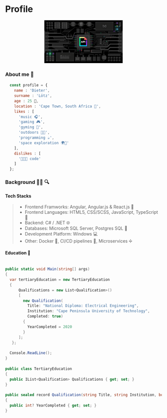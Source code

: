 # Profile

<div align="center">
  <img src="./assets/signals.gif" align="centre" width="50%" height="50%"/>
</div>

### About me :memo:

```js
  const profile = {
    name : 'Dieter',
    surname : 'Lötz',
    age : 25 💫,
    location : 'Cape Town, South Africa 📌',
    likes : [
      'music 🎧',
      'gaming 🎮', 
      'gyming 💪',
      'outdoors 🌳🌊',
      'programming ☕',
      'space exploration 🌍📡'
    ],
    dislikes : [
      '🐑🐑🐑 code'
    ]    
  };
```

### Background :man_technologist: :mag:

#### Tech Stacks

> - Frontend Framworks: Angular, Angular.js & React.js :rocket:
> - Frontend Languages: HTML5, CSS/SCSS, JavaScript, TypeScript 📜
> - Backend: C# / .NET :globe_with_meridians:
> - Databases: Microsoft SQL Server, Postgres SQL :elephant:
> - Development Platform: Windows :computer:
> - Other: Docker :whale:, CI/CD pipelines 🧪, Microservices ➗

#### Education :open_book:

```cs

public static void Main(string[] args)
{
  var tertiaryEducation = new TertiaryEducation
  {
      Qualifications = new List<Qualification>()
      [
        new Qualification(
          Title: "National Diploma: Electrical Engineering",
          Institution: "Cape Peninsula University of Technology",
          Completed: true)
        {
          YearCompleted = 2020
        }
      ];
   };

  Console.ReadLine();
}
  
public class TertiaryEducation
{
  public IList<Qualification> Qualifications { get; set; }
}

public sealed record Qualification(string Title, string Institution, bool Completed)
{
  public int? YearCompleted { get; set; }
}
```
